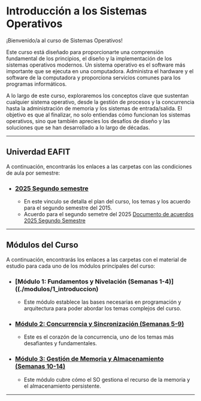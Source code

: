 # Introducción a los Sistemas Operativos

¡Bienvenido/a al curso de Sistemas Operativos!

Este curso está diseñado para proporcionarte una comprensión fundamental de los principios, el diseño y la implementación de los sistemas operativos modernos. Un sistema operativo es el software más importante que se ejecuta en una computadora. Administra el hardware y el software de la computadora y proporciona servicios comunes para los programas informáticos.

A lo largo de este curso, exploraremos los conceptos clave que sustentan cualquier sistema operativo, desde la gestión de procesos y la concurrencia hasta la administración de memoria y los sistemas de entrada/salida. El objetivo es que al finalizar, no solo entiendas cómo funcionan los sistemas operativos, sino que también aprecies los desafíos de diseño y las soluciones que se han desarrollado a lo largo de décadas.

---

## Univerdad EAFIT
A continuación, encontrarás los enlaces a las carpetas con las condiciones de aula por semestre:

* ### [2025 Segundo semestre](./plan_aula/2025/programa.md)
    * En este vinculo se detalla el plan del curso, los temas y los acuerdo para el segundo semestre del 2015.
    * Acuerdo para el segundo semetre del 2025 [Documento de acuerdos 2025 Segundo Semestre](./plan_aula/2025/acuerdos.md)

---

## Módulos del Curso

A continuación, encontrarás los enlaces a las carpetas con el material de estudio para cada uno de los módulos principales del curso:

* ### [Módulo 1: Fundamentos y Nivelación (Semanas 1-4)]((./modulos/1_introduccion)
   * Este módulo establece las bases necesarias en programación y arquitectura para poder abordar los temas complejos del curso. 

* ### [Módulo 2: Concurrencia y Sincronización (Semanas 5-9)](./modulos/2_concurrencia_sincronizacion)
   * Este es el corazón de la concurrencia, uno de los temas más desafiantes y fundamentales. 

* ### [Módulo 3: Gestión de Memoria y Almacenamiento (Semanas 10-14)](./modulos/3_memoria_almacenamiento)
   * Este módulo cubre cómo el SO gestiona el recurso de la memoria y el almacenamiento persistente.

---

